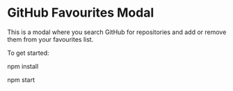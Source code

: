 # GitHub Favourites Modal

This is a modal where you search GitHub for repositories and add or remove them from your favourites list.

To get started:  

npm install

npm start
